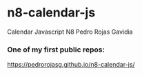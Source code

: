 # n8-calendar-js
Calendar Javascript N8 Pedro Rojas Gavidia

### One of my first public repos:
https://pedrorojasg.github.io/n8-calendar-js/
